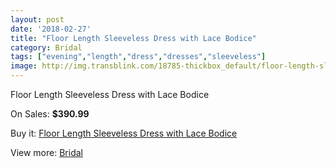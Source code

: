 ```yaml
---
layout: post
date: '2018-02-27'
title: "Floor Length Sleeveless Dress with Lace Bodice"
category: Bridal
tags: ["evening","length","dress","dresses","sleeveless"]
image: http://img.transblink.com/18785-thickbox_default/floor-length-sleeveless-dress-with-lace-bodice.jpg
---
```

Floor Length Sleeveless Dress with Lace Bodice

On Sales: **$390.99**
<a href="https://www.transblink.com/en/bridal/5870-floor-length-sleeveless-dress-with-lace-bodice.html"><amp-img layout="responsive" width="600" height="600" src="//img.transblink.com/18785-thickbox_default/floor-length-sleeveless-dress-with-lace-bodice.jpg" alt="Floor Length Sleeveless Dress with Lace Bodice 0" /></a>
<a href="https://www.transblink.com/en/bridal/5870-floor-length-sleeveless-dress-with-lace-bodice.html"><amp-img layout="responsive" width="600" height="600" src="//img.transblink.com/18789-thickbox_default/floor-length-sleeveless-dress-with-lace-bodice.jpg" alt="Floor Length Sleeveless Dress with Lace Bodice 1" /></a>
<a href="https://www.transblink.com/en/bridal/5870-floor-length-sleeveless-dress-with-lace-bodice.html"><amp-img layout="responsive" width="600" height="600" src="//img.transblink.com/18788-thickbox_default/floor-length-sleeveless-dress-with-lace-bodice.jpg" alt="Floor Length Sleeveless Dress with Lace Bodice 2" /></a>
<a href="https://www.transblink.com/en/bridal/5870-floor-length-sleeveless-dress-with-lace-bodice.html"><amp-img layout="responsive" width="600" height="600" src="//img.transblink.com/18787-thickbox_default/floor-length-sleeveless-dress-with-lace-bodice.jpg" alt="Floor Length Sleeveless Dress with Lace Bodice 3" /></a>
<a href="https://www.transblink.com/en/bridal/5870-floor-length-sleeveless-dress-with-lace-bodice.html"><amp-img layout="responsive" width="600" height="600" src="//img.transblink.com/18786-thickbox_default/floor-length-sleeveless-dress-with-lace-bodice.jpg" alt="Floor Length Sleeveless Dress with Lace Bodice 4" /></a>

Buy it: [Floor Length Sleeveless Dress with Lace Bodice](https://www.transblink.com/en/bridal/5870-floor-length-sleeveless-dress-with-lace-bodice.html "Floor Length Sleeveless Dress with Lace Bodice")

View more: [Bridal](https://www.transblink.com/en/3-bridal "Bridal")